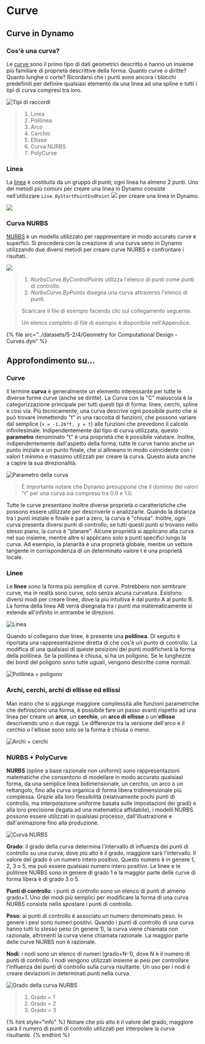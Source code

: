 # Curve

## Curve in Dynamo

### Cos'è una curva?

Le [curve ](4-curves.md#deep-dive-into...)sono il primo tipo di dati geometrici descritto e hanno un insieme più familiare di proprietà descrittive della forma. Quanto curve o diritte? Quanto lunghe o corte? Ricordarsi che i punti sono ancora i blocchi predefiniti per definire qualsiasi elemento da una linea ad una spline e tutti i tipi di curva compresi tra loro.

![Tipi di raccordi](../images/5-2/4/CurveTypes.jpg)

> 1. Linea
> 2. Polilinea
> 3. Arco
> 4. Cerchio
> 5. Ellisse
> 6. Curva NURBS
> 7. PolyCurve

### Linea

La [linea](4-curves.md#lines) è costituita da un gruppo di punti; ogni linea ha almeno 2 punti. Uno dei metodi più comuni per creare una linea in Dynamo consiste nell'utilizzare `Line.ByStartPointEndPoint` ![](images/5-2/4/Linebystartpointendpoint.jpg) per creare una linea in Dynamo.

![](<../images/5-2/4/curves - line by start point end point (1).jpg>)

### Curva NURBS

[NURBS](4-curves.md#nurbs-+-polycurves) è un modello utilizzato per rappresentare in modo accurato curve e superfici. Si procederà con la creazione di una curva seno in Dynamo utilizzando due diversi metodi per creare curve NURBS e confrontare i risultati.

![](../images/5-2/4/curves-NurbsCurves.jpg)

> 1. _NurbsCurve.ByControlPoints_ utilizza l'elenco di punti come punti di controllo.
> 2. _NurbsCurve.ByPoints_ disegna una curva attraverso l'elenco di punti.

> Scaricare il file di esempio facendo clic sul collegamento seguente.
>
> Un elenco completo di file di esempio è disponibile nell'Appendice.

{% file src="../datasets/5-2/4/Geometry for Computational Design - Curves.dyn" %}

## Approfondimento su...

### Curve

Il termine **curva** è generalmente un elemento interessante per tutte le diverse forme curve (anche se diritte). La Curva con la "C" maiuscola è la categorizzazione principale per tutti questi tipi di forma: linee, cerchi, spline e così via. Più tecnicamente, una curva descrive ogni possibile punto che si può trovare immettendo "t" in una raccolta di funzioni, che possono variare dal semplice (`x = -1.26*t, y = t`) alle funzioni che prevedono il calcolo infinitesimale. Indipendentemente dal tipo di curva utilizzata, questo **parametro** denominato "t" è una proprietà che è possibile valutare. Inoltre, indipendentemente dall'aspetto della forma, tutte le curve hanno anche un punto iniziale e un punto finale, che si allineano in modo coincidente con i valori t minimo e massimo utilizzati per creare la curva. Questo aiuta anche a capire la sua direzionalità.

![Parametro della curva](../images/5-2/4/CurveParameter.jpg)

> È importante notare che Dynamo presuppone che il dominio dei valori "t" per una curva sia compreso tra 0.0 e 1.0.

Tutte le curve presentano inoltre diverse proprietà o caratteristiche che possono essere utilizzate per descriverle o analizzarle. Quando la distanza tra i punti iniziale e finale è pari a zero, la curva è "chiusa". Inoltre, ogni curva presenta diversi punti di controllo; se tutti questi punti si trovano nello stesso piano, la curva è "planare". Alcune proprietà si applicano alla curva nel suo insieme, mentre altre si applicano solo a punti specifici lungo la curva. Ad esempio, la planarità è una proprietà globale, mentre un vettore tangente in corrispondenza di un determinato valore t è una proprietà locale.

### Linee

Le **linee** sono la forma più semplice di curve. Potrebbero non sembrare curve, ma in realtà sono curve, solo senza alcuna curvatura. Esistono diversi modi per creare linee, dove la più intuitiva è dal punto A al punto B. La forma della linea AB verrà disegnata tra i punti ma matematicamente si estende all'infinito in entrambe le direzioni.

![Linea](../images/5-2/4/Line.jpg)

Quando si collegano due linee, è presente una **polilinea**. Di seguito è riportata una rappresentazione diretta di che cos'è un punto di controllo. La modifica di una qualsiasi di queste posizioni dei punti modificherà la forma della polilinea. Se la polilinea è chiusa, si ha un poligono. Se le lunghezze dei bordi del poligono sono tutte uguali, vengono descritte come normali.

![Polilinea + poligono](../images/5-2/4/Polyline.jpg)

### Archi, cerchi, archi di ellisse ed ellissi

Man mano che si aggiunge maggiore complessità alle funzioni parametriche che definiscono una forma, è possibile fare un passo avanti rispetto ad una linea per creare un **arco**, un **cerchio**, un **arco di ellisse** o un'**ellisse** descrivendo uno o due raggi. Le differenze tra la versione dell'arco e il cerchio o l'ellisse sono solo se la forma è chiusa o meno.

![Archi + cerchi](../images/5-2/4/Arcs+Circles.jpg)

### NURBS + PolyCurve

**NURBS** (spline a base razionale non uniformi) sono rappresentazioni matematiche che consentono di modellare in modo accurato qualsiasi forma, da una semplice linea bidimensionale, un cerchio, un arco o un rettangolo, fino alla curva organica di forma libera tridimensionale più complessa. Grazie alla loro flessibilità (relativamente pochi punti di controllo, ma interpolazione uniforme basata sulle impostazioni dei gradi) e alla loro precisione (legata ad una matematica affidabile), i modelli NURBS possono essere utilizzati in qualsiasi processo, dall'illustrazione e dall'animazione fino alla produzione.

![Curva NURBS](../images/5-2/4/NURBScurve.jpg)

**Grado**: il grado della curva determina l'intervallo di influenza dei punti di controllo su una curva; dove più alto è il grado, maggiore sarà l'intervallo. Il valore del grado è un numero intero positivo. Questo numero è in genere 1, 2, 3 o 5, ma può essere qualsiasi numero intero positivo. Le linee e le polilinee NURBS sono in genere di grado 1 e la maggior parte delle curve di forma libera è di grado 3 o 5.

**Punti di controllo**: i punti di controllo sono un elenco di punti di almeno grado+1. Uno dei modi più semplici per modificare la forma di una curva NURBS consiste nello spostare i punti di controllo.

**Peso**: ai punti di controllo è associato un numero denominato peso. In genere i pesi sono numeri positivi. Quando i punti di controllo di una curva hanno tutti lo stesso peso (in genere 1), la curva viene chiamata non razionale, altrimenti la curva viene chiamata razionale. La maggior parte delle curve NURBS non è razionale.

**Nodi**: i nodi sono un elenco di numeri (grado+N-1), dove N è il numero di punti di controllo. I nodi vengono utilizzati insieme ai pesi per controllare l'influenza dei punti di controllo sulla curva risultante. Un uso per i nodi è creare deviazioni in determinati punti nella curva.

![Grado della curva NURBS](../images/5-2/4/NURBScurve\_Degree.jpg)

> 1. Grado = 1
> 2. Grado = 2
> 3. Grado = 3

{% hint style="info" %}
 Notare che più alto è il valore del grado, maggiore sarà il numero di punti di controllo utilizzati per interpolare la curva risultante. 
{% endhint %}
